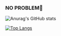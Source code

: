 ### NO PROBLEM👋
![Anurag's GitHub stats](https://github-readme-stats.vercel.app/api?username=Rian-2INFO3&show_icons=true&theme=radical)

[![Top Langs](https://github-readme-stats.vercel.app/api/top-langs/?username=Rian-2INFO3&layout=compact)](https://github.com/Rian-2INFO3/github-readme-stats)
